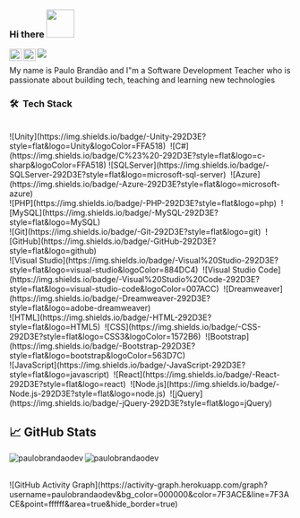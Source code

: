 ### Hi there <img src="https://thumbs.gfycat.com/ResponsibleUnfinishedAlpinegoat-small.gif" width="50px">

<a href="https://www.linkedin.com/in/paulorobertobrandaodasilva/">
  <img align="left" alt="paulobrandaodev's LinkedIN" width="22px" src="https://raw.githubusercontent.com/peterthehan/peterthehan/master/assets/linkedin.svg" />
</a>
<a href="https://twitter.com/paulobrandaodev">
  <img align="left" alt="paulobrandaodev | Twitter" width="22px" src="https://raw.githubusercontent.com/peterthehan/peterthehan/master/assets/twitter.svg" />
</a>

![](https://visitor-badge.glitch.me/badge?page_id=paulobrandaodev)

My name is Paulo Brandão and I"m a Software Development Teacher who is passionate about building tech, teaching and learning new technologies 

### 🛠 &nbsp;Tech Stack

<br />
![Unity](https://img.shields.io/badge/-Unity-292D3E?style=flat&logo=Unity&logoColor=FFA518)&nbsp;
![C#](https://img.shields.io/badge/C%23%20-292D3E?style=flat&logo=c-sharp&logoColor=FFA518)
![SQLServer](https://img.shields.io/badge/-SQLServer-292D3E?style=flat&logo=microsoft-sql-server)&nbsp;
![Azure](https://img.shields.io/badge/-Azure-292D3E?style=flat&logo=microsoft-azure)&nbsp;
<br />
![PHP](https://img.shields.io/badge/-PHP-292D3E?style=flat&logo=php)&nbsp;
![MySQL](https://img.shields.io/badge/-MySQL-292D3E?style=flat&logo=MySQL)&nbsp;
<br />
![Git](https://img.shields.io/badge/-Git-292D3E?style=flat&logo=git)&nbsp;
![GitHub](https://img.shields.io/badge/-GitHub-292D3E?style=flat&logo=github)&nbsp;
<br />
![Visual Studio](https://img.shields.io/badge/-Visual%20Studio-292D3E?style=flat&logo=visual-studio&logoColor=884DC4)&nbsp;
![Visual Studio Code](https://img.shields.io/badge/-Visual%20Studio%20Code-292D3E?style=flat&logo=visual-studio-code&logoColor=007ACC)&nbsp;
![Dreamweaver](https://img.shields.io/badge/-Dreamweaver-292D3E?style=flat&logo=adobe-dreamweaver)&nbsp;
<br />
![HTML](https://img.shields.io/badge/-HTML-292D3E?style=flat&logo=HTML5)&nbsp;
![CSS](https://img.shields.io/badge/-CSS-292D3E?style=flat&logo=CSS3&logoColor=1572B6)&nbsp;
![Bootstrap](https://img.shields.io/badge/-Bootstrap-292D3E?style=flat&logo=bootstrap&logoColor=563D7C)
<br />
![JavaScript](https://img.shields.io/badge/-JavaScript-292D3E?style=flat&logo=javascript)&nbsp;
![React](https://img.shields.io/badge/-React-292D3E?style=flat&logo=react)&nbsp;
![Node.js](https://img.shields.io/badge/-Node.js-292D3E?style=flat&logo=node.js)&nbsp;
![jQuery](https://img.shields.io/badge/-jQuery-292D3E?style=flat&logo=jQuery)&nbsp;


## &#x1f4c8; GitHub Stats

<p align="left"><img align="left" src="https://github-readme-stats.vercel.app/api/top-langs?username=paulobrandaodev&show_icons=true&locale=en&layout=compact&theme=midnight-purple" alt="paulobrandaodev" /></p>

 
 <p><img align="center" src="https://github-readme-streak-stats.herokuapp.com/?user=paulobrandaodev&theme=midnight-purple" alt="paulobrandaodev" /></p>
 
 <br /> 
![GitHub Activity Graph](https://activity-graph.herokuapp.com/graph?username=paulobrandaodev&bg_color=000000&color=7F3ACE&line=7F3ACE&point=ffffff&area=true&hide_border=true)  
